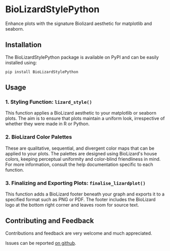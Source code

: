 # BioLizardStylePython

Enhance plots with the signature Biolizard aesthetic for matplotlib and seaborn.

## Installation

<!---
### 1. Extra requirements
`BioLizardStylePython` relies on the colorspace package, which is not available on the Python Package Index (PyPI). However, it is hosted on GitHub and needs to be installed directly from there. To install the `colorspace` package, please run the following command in your terminal:
```
pip install git+https://github.com/retostauffer/python-colorspace.git
```
Once you've successfully installed `colorspace`, you can proceed with the installation and usage of `BioLizardStylePython
-->

<!-- ### 1. Package Installation -->

The BioLizardStylePython package is available on PyPI and can be easily installed using:
```
pip install BioLizardStylePython
```

<!---
 ### 3. Font package

The BioLizardStylePython package makes use of the signature BioLizard font 'Lato'. This font can be found on Google Fonts under an open font license.
The font has been packaged using the [Python Fonts module](https://pypi.org/project/fonts/) and should be installed automatically when installing BioLizardStylePython. See [font-lato](https://pypi.org/project/font-lato/) for more information. 
-->

## Usage

### 1. Styling Function: `lizard_style()`

This function applies a BioLizard aesthetic to your matplotlib or seaborn plots. The aim is to ensure that plots maintain a uniform look, irrespective of whether they were made in R or Python.

### 2. BioLizard Color Palettes

These are qualitative, sequential, and divergent color maps that can be applied to your plots. The palettes are designed using BioLizard's house colors, keeping perceptual uniformity and color-blind friendliness in mind. For more information, consult the help documentation specific to each function.

### 3. Finalizing and Exporting Plots: `finalise_lizardplot()`

This function adds a BioLizard footer beneath your graph and exports it to a specified format such as PNG or PDF. The footer includes the BioLizard logo at the bottom right corner and leaves room for source text.

## Contributing and Feedback

Contributions and feedback are very welcome and much appreciated. 

Issues can be reported [on github](https://github.com/lizard-bio/nature-grade-visualization-playground/issues).

